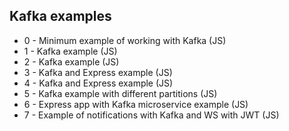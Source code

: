 ## Kafka examples

- 0 - Minimum example of working with Kafka (JS)
- 1 - Kafka example (JS)
- 2 - Kafka example (JS)
- 3 - Kafka and Express example (JS)
- 4 - Kafka and Express example (JS)
- 5 - Kafka example with different partitions (JS)
- 6 - Express app with Kafka microservice example (JS)
- 7 - Example of notifications with Kafka and WS with JWT (JS)
